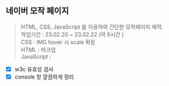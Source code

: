 ## 네이버 모작 페이지
> HTML, CSS, JavaScript 를 이용하여 간단한 모작페이지 제작.<br>
> 작업기간 : 23.02.20 ~ 23.02.22 (약 6시간 )<br>
> CSS : IMG hover 시 scale 확장<br>
> HTML : 마크업<br>
> JavaScript :<br>

- [x] w3c 유효성 검사<br>
- [x] console 창 깔끔하게 정리 
